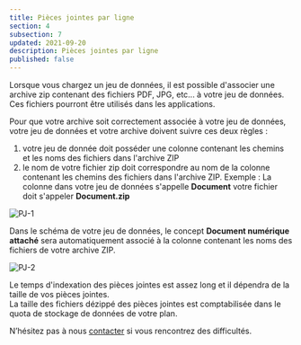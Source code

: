 ```yaml
---
title: Pièces jointes par ligne
section: 4  
subsection: 7
updated: 2021-09-20
description: Pièces jointes par ligne
published: false
---
```


Lorsque vous chargez un jeu de données, il est possible d'associer une archive zip contenant des fichiers PDF, JPG, etc... à votre jeu de données. Ces fichiers pourront être utilisés dans les applications.

Pour que votre archive soit correctement associée à votre jeu de données, votre jeu de données et votre archive doivent suivre ces deux règles :

1. votre jeu de donnée doit posséder une colonne contenant les chemins et les noms des fichiers dans l'archive ZIP
2. le nom de votre fichier zip doit correspondre au nom de la colonne contenant les chemins des fichiers dans l'archive ZIP. Exemple : La colonne dans votre jeu de données s'appelle **Document** votre fichier doit s'appeler **Document.zip**

<p>
</p>

![PJ-1](./images/user-guide-backoffice/piece-jointe-1.jpg)

Dans le schéma de votre jeu de données, le concept **Document numérique attaché** sera automatiquement associé à la colonne contenant les noms des fichiers de votre archive ZIP.

![PJ-2](./images/user-guide-backoffice/piece-jointe-2.png)

Le temps d'indexation des pièces jointes est assez long et il dépendra de la taille de vos pièces jointes.  
La taille des fichiers dézippé des pièces jointes est comptabilisée dans le quota de stockage de données de votre plan.

N’hésitez pas à nous [contacter](https://koumoul.com/contact) si vous rencontrez des difficultés.

